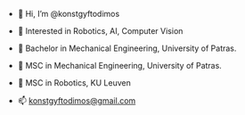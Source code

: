 - 👋 Hi, I’m @konstgyftodimos
- 👋 Interested in Robotics, AI, Computer Vision

- 👀 Bachelor in Mechanical Engineering, University of Patras.
- 🌱 MSC in Mechanical Engineering, University of Patras.
- 💞️ MSC in Robotics, KU Leuven

- 📫 konstgyftodimos@gmail.com


